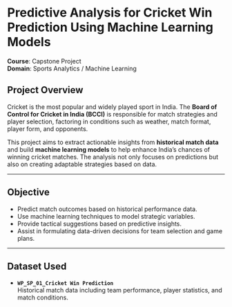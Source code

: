 # Predictive Analysis for Cricket Win Prediction Using Machine Learning Models

**Course**: Capstone Project  
**Domain**: Sports Analytics / Machine Learning  

## Project Overview

Cricket is the most popular and widely played sport in India. The **Board of Control for Cricket in India (BCCI)** is responsible for match strategies and player selection, factoring in conditions such as weather, match format, player form, and opponents.

This project aims to extract actionable insights from **historical match data** and build **machine learning models** to help enhance India’s chances of winning cricket matches. The analysis not only focuses on predictions but also on creating adaptable strategies based on data.

---

## Objective

- Predict match outcomes based on historical performance data.
- Use machine learning techniques to model strategic variables.
- Provide tactical suggestions based on predictive insights.
- Assist in formulating data-driven decisions for team selection and game plans.

---

## Dataset Used

- **`WP_SP_01_Cricket Win Prediction`**  
  Historical match data including team performance, player statistics, and match conditions.

